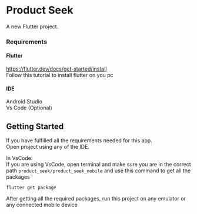 # Product Seek

A new Flutter project.

### Requirements

#### Flutter 
https://flutter.dev/docs/get-started/install  
Follow this tutorial to install flutter on you pc

#### IDE
Android Studio  
Vs Code (Optional)

## Getting Started
If you have fulfilled all the requirements needed for this app.  
Open project using any of the IDE.

In VsCode:  
If you are using VsCode, open terminal and make sure you are in the correct path ```product_seek/product_seek_mobile``` and use this command to get all the packages  
``` 
flutter get package 
```

After getting all the required packages, run this project on any emulator or any connected mobile device
